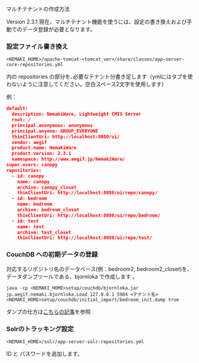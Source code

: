 マルチテナントの作成方法

Version 2.3.1 現在、マルチテナント機能を使うには、設定の書き換えおよび手動でのデータ登録が必要となります。

### 設定ファイル書き換え

`<NEMAKI_HOME>/apache-tomcat-<tomcat_ver>/share/classes/app-server-core-repositories.yml `

内の repositories の部分を､必要なテナント分書き足します（ymlにはタブを使わないように注意してください。空白スペース2文字を使用します）

例：
```json
default:
  description: NemakiWare, Lightweight CMIS Server
  root: /
  principal.anonymous: anonymous
  principal.anyone: GROUP_EVERYONE
  thinClientUri: http://localhost:8080/ui/
  vendor: aegif
  product.name: NemakiWare
  product.version: 2.3.1
  namespace: http://www.aegif.jp/NemakiWare/
super.users: canopy
repositories:
  - id: canopy
    name: canopy
    archive: canopy_closet
    thinClientUri: http://localhost:8080/ui/repo/canopy/
  - id: bedroom
    name: bedroom
    archive: bedroom_closet
    thinClientUri: http://localhost:8080/ui/repo/bedroom/
  - id: test
    name: test
    archive: test_closet
    thinClientUri: http://localhost:8080/ui/repo/test/
```

### CouchDB への初期データの登録
対応するリポジトリ名のデータベース(例：bedroom2, bedroom2_closet)を、データダンプツールである、bjornloka で作成します
。

`java -cp <NEMAKI_HOME>setup/couchdb/bjornloka.jar jp.aegif.nemaki.bjornloka.Load 127.0.0.1 5984 <テナント名> <NEMAKI_HOME>setup/couchdb/initial_import/bedroom_init.dump true`

ダンプの仕方は[こちらの記事](https://github.com/aegif/NemakiWare/wiki/Dump-or--load-with-CouchDB)を参照

### Solrのトラッキング設定

`<NEMAKI_HOME>/solr/app-server-solr-repositories.yml`

ID と パスワードを追加します。